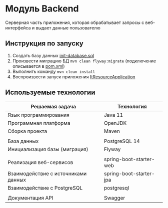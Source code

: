 # Модуль Backend

Серверная часть приложения, которая обрабатывает запросы с веб-интерфейса и выдает данные пользователю

## Инструкция по запуску

1) Создать базу данных [init-database.sql](/backend/src/data-etl/init-database.sql)
2) Произвести миграцию БД `mvn clean flyway:migrate` (подключение описывается в [pom.xml](/pom.xml))
3) Выполнить команду `mvn clean install`
4) Воспроизвести запуск приложения [ItResourceApplication](/backend/src/main/java/ru/itresource/ItResourceApplication.java)

## Используемые технологии
| Решаемая задача                     | Технология              |
|-------------------------------------|-------------------------|
| Язык программирования               | Java 11                 |
| Программная платформа               | OpenJDK                 |
| Сборка проекта                      | Maven                   |
|                                     |                         |
| База данных                         | PostgreSQL 14           |
| Инициализация базы (миграция)       | Flyway                  |
|                                     |                         |
| Реализация веб-сервисов             | spring-boot-starter-web |
| Взаимодействие с источниками данных | spring-boot-starter-jpa |
| Взаимодействие с PostgreSQL         | postgresql              |
|                                     |                         |
| Документация API                    | Swagger                 |
